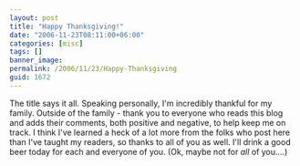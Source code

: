 ```yaml
---
layout: post
title: "Happy Thanksgiving!"
date: "2006-11-23T08:11:00+06:00"
categories: [misc]
tags: []
banner_image: 
permalink: /2006/11/23/Happy-Thanksgiving
guid: 1672
---
```


The title says it all. Speaking personally, I'm incredibly thankful for my family. Outside of the family - thank you to everyone who reads this blog and adds their comments, both positive and negative, to help keep me on track. I think I've learned a heck of a lot more from the folks who post here than I've taught my readers, so thanks to all of you as well. I'll drink a good beer today for each and everyone of you. (Ok, maybe not for <i>all</i> of you....)